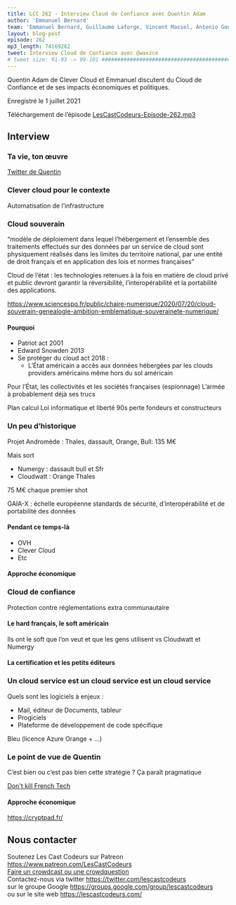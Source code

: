 ```yaml
---
title: LCC 262 - Interview Cloud de Confiance avec Quentin Adam
author: 'Emmanuel Bernard'
team: 'Emmanuel Bernard, Guillaume Laforge, Vincent Massol, Antonio Goncalves, Arnaud Héritier, Audrey Neveu'
layout: blog-post
episode: 262
mp3_length: 74169262
tweet: Interview Cloud de Confiance avec @waxzce
# tweet size: 91-93 -> 99-101 #######################################################################
---
```

Quentin Adam de Clever Cloud et Emmanuel discutent du Cloud de Confiance et de ses impacts économiques et politiques.

Enregistré le 1 juillet 2021

Téléchargement de l’épisode [LesCastCodeurs-Episode-262.mp3](https://traffic.libsyn.com/lescastcodeurs/LesCastCodeurs-Episode-262.mp3)

## Interview

### Ta vie, ton œuvre 

[Twitter de Quentin](https://twitter.com/waxzce)

### Clever cloud pour le contexte

Automatisation de l’infrastructure

### Cloud souverain

“modèle de déploiement dans lequel l’hébergement et l’ensemble des traitements effectués sur des données par un service de cloud sont physiquement réalisés dans les limites du territoire national, par une entité de droit français et en application des lois et normes françaises”

Cloud de l’état : les technologies retenues à la fois en matière de cloud privé et public devront garantir la réversibilité, l’interopérabilité et la portabilité des applications.

<https://www.sciencespo.fr/public/chaire-numerique/2020/07/20/cloud-souverain-genealogie-ambition-emblematique-souverainete-numerique/>

#### Pourquoi

* Patriot act  2001
* Edward Snowden 2013
* Se protéger du cloud act 2018 :
    * L’État américain a accès aux données hébergées par les clouds providers américains même hors du sol américain 

Pour l’État, les collectivités et les sociétés françaises (espionnage)
L’armée à probablement déjà ses trucs 

Plan calcul
Loi informatique et liberté
90s perte fondeurs et constructeurs

### Un peu d’historique

Projet Andromède : Thales, dassault, Orange, Bull: 135 M€

Mais sort 

* Numergy : dassault bull et Sfr 
* Cloudwatt : Orange Thales 

75 M€ chaque premier shot

GAIA-X : échelle européenne 
standards de sécurité, d’interopérabilité et de portabilité des données

#### Pendant ce temps-là

* OVH
* Clever Cloud
* Etc

#### Approche économique

### Cloud de confiance

Protection contre réglementations extra communautaire

#### Le hard français, le soft américain

Ils ont le soft que l’on veut et que les gens utilisent vs Cloudwatt et Numergy

#### La certification et les petits éditeurs 

### Un cloud service  est un cloud service est un cloud service

Quels sont les logiciels à enjeux :

* Mail, éditeur de Documents, tableur
* Progiciels
* Plateforme de développement de code spécifique

Bleu (licence Azure Orange + …)

### Le point de vue de Quentin

C’est bien ou c’est pas bien cette stratégie ?
Ça paraît pragmatique 

[Don't kill French Tech](https://www.dontkillfrenchtech.fr/)  

#### Approche économique

https://cryptpad.fr/

## Nous contacter

Soutenez Les Cast Codeurs sur Patreon <https://www.patreon.com/LesCastCodeurs>  
[Faire un crowdcast ou une crowdquestion](https://lescastcodeurs.com/crowdcasting/)  
Contactez-nous via twitter <https://twitter.com/lescastcodeurs>  
sur le groupe Google <https://groups.google.com/group/lescastcodeurs>  
ou sur le site web <https://lescastcodeurs.com/>
<!-- vim: set spelllang=fr : -->
